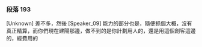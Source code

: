 ### 段落 193

[Unknown] 差不多，然後
[Speaker_09] 能力的部分也是，隨便抓個大概，沒有真正精算，而你們現在建陽那邊，做不到的是你計劃用人的，還是用這個創客這邊的，經費用的